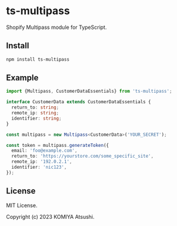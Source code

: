 ts-multipass
============

Shopify Multipass module for TypeScript.

Install
-------

```bash
npm install ts-multipass
```

Example
-------

```typescript
import {Multipass, CustomerDataEssentials} from 'ts-multipass';

interface CustomerData extends CustomerDataEssentials {
  return_to: string;
  remote_ip: string;
  identifier: string;
}

const multipass = new Multipass<CustomerData>('YOUR_SECRET');

const token = multipass.generateToken({
  email: 'foo@example.com',
  return_to: 'https://yourstore.com/some_specific_site',
  remote_ip: '192.0.2.1',
  identifier: 'nic123',
});
```

License
-------

MIT License.

Copyright (c) 2023 KOMIYA Atsushi.
